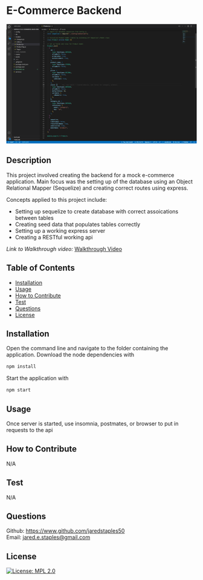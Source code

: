 # E-Commerce Backend

![e-commerce-app](./assets/e-commerce.png)

## Description

This project involved creating the backend for a mock e-commerce application. Main focus was the setting up of the database using an Object Relational Mapper (Sequelize) and creating correct routes using express.

Concepts applied to this project include:

- Setting up sequelize to create database with correct assoications between tables
- Creating seed data that populates tables correctly
- Setting up a working express server
- Creating a RESTful working api

_Link to Walkthrough video:_ [Walkthrough Video]()

## Table of Contents

- [Installation](#installation)
- [Usage](#usage)
- [How to Contribute](#how-to-contribute)
- [Test](#test)
- [Questions](#questions)
- [License](#license)

## Installation

Open the command line and navigate to the folder containing the application. Download the node dependencies with

```bash
npm install
```

Start the application with

```bash
npm start
```

## Usage

Once server is started, use insomnia, postmates, or browser to put in requests to the api

## How to Contribute

N/A

## Test

N/A

## Questions

Github: https://www.github.com/jaredstaples50<br>
Email: jared.e.staples@gmail.com

## License

[![License: MPL 2.0](https://img.shields.io/badge/License-MPL_2.0-brightgreen.svg)](https://opensource.org/licenses/MPL-2.0)
